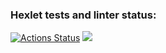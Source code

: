 ### Hexlet tests and linter status:
[![Actions Status](https://github.com/SergOtr/frontend-project-lvl1/workflows/hexlet-check/badge.svg)](https://github.com/SergOtr/frontend-project-lvl1/actions)
<a href="https://codeclimate.com/github/codeclimate/codeclimate/maintainability"><img src="https://api.codeclimate.com/v1/badges/a99a88d28ad37a79dbf6/maintainability" /></a>
